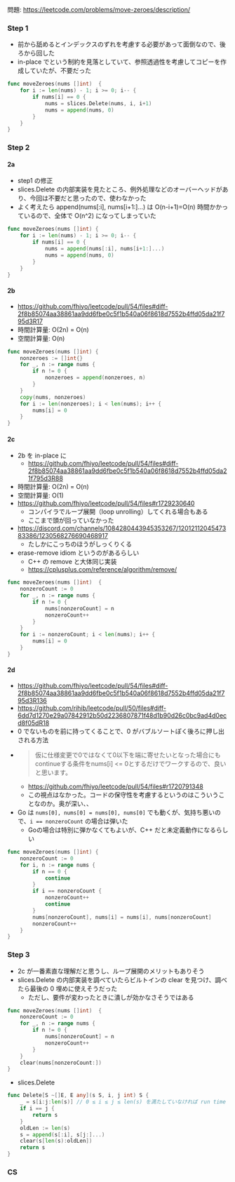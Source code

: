 問題: https://leetcode.com/problems/move-zeroes/description/

### Step 1
- 前から舐めるとインデックスのずれを考慮する必要があって面倒なので、後ろから回した
- in-place でという制約を見落としていて、参照透過性を考慮してコピーを作成していたが、不要だった

```Go
func moveZeroes(nums []int)  {
    for i := len(nums) - 1; i >= 0; i-- {
        if nums[i] == 0 {
            nums = slices.Delete(nums, i, i+1)
            nums = append(nums, 0)
        }
    }
}
```

### Step 2
#### 2a
- step1 の修正
- slices.Delete の内部実装を見たところ、例外処理などのオーバーヘッドがあり、今回は不要だと思ったので、使わなかった
- よく考えたら append(nums[:i], nums[i+1:]...) は O(n-i+1)=O(n) 時間かかっているので、全体で O(n^2) になってしまっていた

```Go
func moveZeroes(nums []int) {
	for i := len(nums) - 1; i >= 0; i-- {
		if nums[i] == 0 {
			nums = append(nums[:i], nums[i+1:]...)
			nums = append(nums, 0)
		}
	}
}
```

#### 2b
- https://github.com/fhiyo/leetcode/pull/54/files#diff-2f8b85074aa38861aa9dd6fbe0c5f1b540a06f8618d7552b4ffd05da21f795d3R17
- 時間計算量: O(2n) = O(n)
- 空間計算量: O(n)

```Go
func moveZeroes(nums []int) {
	nonzeroes := []int{}
	for _, n := range nums {
		if n != 0 {
			nonzeroes = append(nonzeroes, n)
		}
	}
	copy(nums, nonzeroes)
	for i := len(nonzeroes); i < len(nums); i++ {
		nums[i] = 0
	}
}
```

#### 2c
- 2b を in-place に
    - https://github.com/fhiyo/leetcode/pull/54/files#diff-2f8b85074aa38861aa9dd6fbe0c5f1b540a06f8618d7552b4ffd05da21f795d3R88
- 時間計算量: O(2n) = O(n)
- 空間計算量: O(1)
- https://github.com/fhiyo/leetcode/pull/54/files#r1729230640
    - コンパイラでループ展開（loop unrolling）してくれる場合もある
    - ここまで頭が回っていなかった
- https://discord.com/channels/1084280443945353267/1201211204547383386/1230568276690468917
    - たしかにこっちのほうがしっくりくる
- erase-remove idiom というのがあるらしい
    - C++ の remove と大体同じ実装
    - https://cplusplus.com/reference/algorithm/remove/

```Go
func moveZeroes(nums []int)  {
    nonzeroCount := 0
    for _, n := range nums {
        if n != 0 {
            nums[nonzeroCount] = n
            nonzeroCount++
        }
    }
    for i := nonzeroCount; i < len(nums); i++ {
        nums[i] = 0
    }
}
```

#### 2d
- https://github.com/fhiyo/leetcode/pull/54/files#diff-2f8b85074aa38861aa9dd6fbe0c5f1b540a06f8618d7552b4ffd05da21f795d3R136
- https://github.com/rihib/leetcode/pull/50/files#diff-6dd7d1270e29a07842912b50d2236807871f48d1b90d26c0bc9ad4d0ecd8f05dR18
- 0 でないものを前に持ってくることで、0 がバブルソートぽく後ろに押し出される方法
- > 仮に仕様変更で0ではなくて0以下を端に寄せたいとなった場合にもcontinueする条件をnums[i] <= 0とするだけでワークするので、良いと思います。
    - https://github.com/fhiyo/leetcode/pull/54/files#r1720791348
    - この視点はなかった。コードの保守性を考慮するというのはこういうことなのか。奥が深い、、
- Go は `nums[0], nums[0] = nums[0], nums[0]` でも動くが、気持ち悪いので、`i == nonzeroCount` の場合は弾いた
    - Goの場合は特別に弾かなくてもよいが、C++ だと未定義動作になるらしい

```Go
func moveZeroes(nums []int) {
	nonzeroCount := 0
	for i, n := range nums {
		if n == 0 {
			continue
		}
		if i == nonzeroCount {
			nonzeroCount++
			continue
		}
		nums[nonzeroCount], nums[i] = nums[i], nums[nonzeroCount]
		nonzeroCount++
	}
}
```

### Step 3
- 2c が一番素直な理解だと思うし、ループ展開のメリットもありそう
- slices.Delete の内部実装を調べていたらビルトインの clear を見つけ、調べたら最後の 0 埋めに使えそうだった
    - ただし、要件が変わったときに潰しが効かなさそうではある

```Go
func moveZeroes(nums []int)  {
    nonzeroCount := 0
    for _, n := range nums {
        if n != 0 {
            nums[nonzeroCount] = n
            nonzeroCount++
        }
    }
    clear(nums[nonzeroCount:])
}
```

- slices.Delete

```Go
func Delete[S ~[]E, E any](s S, i, j int) S {
	_ = s[i:j:len(s)] // 0 ≤ i ≤ j ≤ len(s) を満たしていなければ run time panic する
	if i == j {
		return s
	}
	oldLen := len(s)
	s = append(s[:i], s[j:]...)
	clear(s[len(s):oldLen])
	return s
}
```

### CS